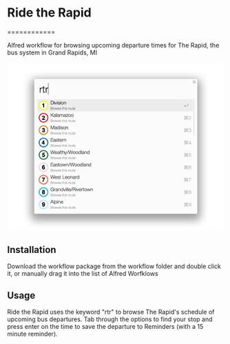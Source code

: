 # Ride the Rapid
============

Alfred workflow for browsing upcoming departure times for The Rapid, the bus system in Grand Rapids, MI

![Main menu](doc/screenshot.png?raw=true)


Installation
------------

Download the workflow package from the workflow folder and double click it, or manually drag it into the list of Alfred Worfklows

Usage
------------
Ride the Rapid uses the keyword "rtr" to browse The Rapid's schedule of upcoming bus departures. Tab through the options to find your stop and press enter on the time to save the departure to Reminders (with a 15 minute reminder). 

